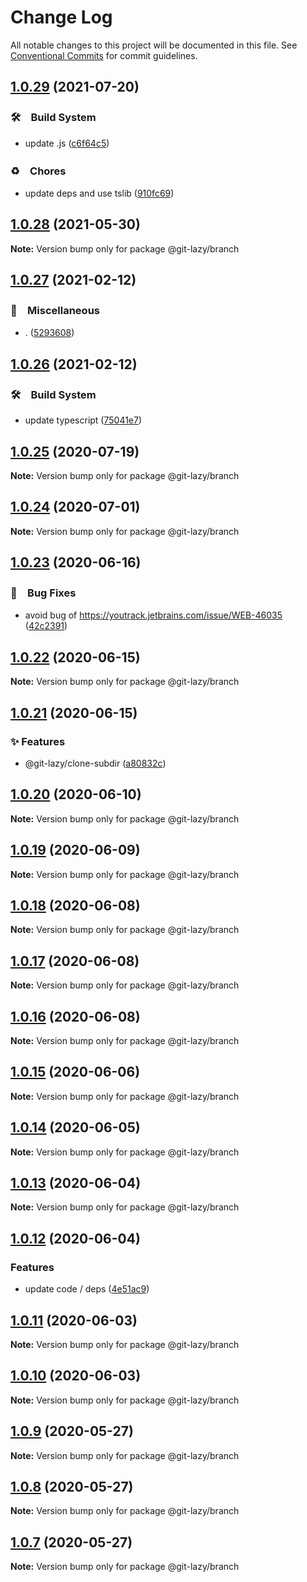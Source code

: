 # Change Log

All notable changes to this project will be documented in this file.
See [Conventional Commits](https://conventionalcommits.org) for commit guidelines.

## [1.0.29](https://github.com/bluelovers/ws-git-lazy/compare/@git-lazy/branch@1.0.28...@git-lazy/branch@1.0.29) (2021-07-20)


### 🛠　Build System

* update .js ([c6f64c5](https://github.com/bluelovers/ws-git-lazy/commit/c6f64c52d8aafa63d2e4424bdc36192fe413733f))


### ♻️　Chores

* update deps and use tslib ([910fc69](https://github.com/bluelovers/ws-git-lazy/commit/910fc69537675a16bd0c27bf8d6878196eee51d6))





## [1.0.28](https://github.com/bluelovers/ws-git-lazy/compare/@git-lazy/branch@1.0.27...@git-lazy/branch@1.0.28) (2021-05-30)

**Note:** Version bump only for package @git-lazy/branch





## [1.0.27](https://github.com/bluelovers/ws-git-lazy/compare/@git-lazy/branch@1.0.26...@git-lazy/branch@1.0.27) (2021-02-12)


### 🔖　Miscellaneous

* . ([5293608](https://github.com/bluelovers/ws-git-lazy/commit/529360849e1fb6e74278be035363614635572081))





## [1.0.26](https://github.com/bluelovers/ws-git-lazy/compare/@git-lazy/branch@1.0.25...@git-lazy/branch@1.0.26) (2021-02-12)


### 🛠　Build System

* update typescript ([75041e7](https://github.com/bluelovers/ws-git-lazy/commit/75041e75065a74f02f1d0dd61d72bd83544414cd))





## [1.0.25](https://github.com/bluelovers/ws-git-lazy/compare/@git-lazy/branch@1.0.24...@git-lazy/branch@1.0.25) (2020-07-19)

**Note:** Version bump only for package @git-lazy/branch





## [1.0.24](https://github.com/bluelovers/ws-git-lazy/compare/@git-lazy/branch@1.0.23...@git-lazy/branch@1.0.24) (2020-07-01)

**Note:** Version bump only for package @git-lazy/branch





## [1.0.23](https://github.com/bluelovers/ws-git-lazy/compare/@git-lazy/branch@1.0.22...@git-lazy/branch@1.0.23) (2020-06-16)


### 🐛　Bug Fixes

*  avoid bug of https://youtrack.jetbrains.com/issue/WEB-46035 ([42c2391](https://github.com/bluelovers/ws-git-lazy/commit/42c2391bfed977aa4bbb0f3cb9304e4537e43103))





## [1.0.22](https://github.com/bluelovers/ws-git-lazy/compare/@git-lazy/branch@1.0.21...@git-lazy/branch@1.0.22) (2020-06-15)

**Note:** Version bump only for package @git-lazy/branch





## [1.0.21](https://github.com/bluelovers/ws-git-lazy/compare/@git-lazy/branch@1.0.20...@git-lazy/branch@1.0.21) (2020-06-15)


### ✨ Features

*  @git-lazy/clone-subdir ([a80832c](https://github.com/bluelovers/ws-git-lazy/commit/a80832c60115ebaacf21ed2f890c45888f0efadf))





## [1.0.20](https://github.com/bluelovers/ws-git-lazy/compare/@git-lazy/branch@1.0.19...@git-lazy/branch@1.0.20) (2020-06-10)

**Note:** Version bump only for package @git-lazy/branch





## [1.0.19](https://github.com/bluelovers/ws-git-lazy/compare/@git-lazy/branch@1.0.18...@git-lazy/branch@1.0.19) (2020-06-09)

**Note:** Version bump only for package @git-lazy/branch





## [1.0.18](https://github.com/bluelovers/ws-git-lazy/compare/@git-lazy/branch@1.0.17...@git-lazy/branch@1.0.18) (2020-06-08)

**Note:** Version bump only for package @git-lazy/branch





## [1.0.17](https://github.com/bluelovers/ws-git-lazy/compare/@git-lazy/branch@1.0.16...@git-lazy/branch@1.0.17) (2020-06-08)

**Note:** Version bump only for package @git-lazy/branch





## [1.0.16](https://github.com/bluelovers/ws-git-lazy/compare/@git-lazy/branch@1.0.15...@git-lazy/branch@1.0.16) (2020-06-08)

**Note:** Version bump only for package @git-lazy/branch





## [1.0.15](https://github.com/bluelovers/ws-git-lazy/compare/@git-lazy/branch@1.0.14...@git-lazy/branch@1.0.15) (2020-06-06)

**Note:** Version bump only for package @git-lazy/branch





## [1.0.14](https://github.com/bluelovers/ws-git-lazy/compare/@git-lazy/branch@1.0.13...@git-lazy/branch@1.0.14) (2020-06-05)

**Note:** Version bump only for package @git-lazy/branch





## [1.0.13](https://github.com/bluelovers/ws-git-lazy/compare/@git-lazy/branch@1.0.12...@git-lazy/branch@1.0.13) (2020-06-04)

**Note:** Version bump only for package @git-lazy/branch





## [1.0.12](https://github.com/bluelovers/ws-git-lazy/compare/@git-lazy/branch@1.0.11...@git-lazy/branch@1.0.12) (2020-06-04)


### Features

* update code / deps ([4e51ac9](https://github.com/bluelovers/ws-git-lazy/commit/4e51ac92473ecd9d855c0fdbe52530a1b9d4ca82))





## [1.0.11](https://github.com/bluelovers/ws-git-lazy/compare/@git-lazy/branch@1.0.10...@git-lazy/branch@1.0.11) (2020-06-03)

**Note:** Version bump only for package @git-lazy/branch





## [1.0.10](https://github.com/bluelovers/ws-git-lazy/compare/@git-lazy/branch@1.0.9...@git-lazy/branch@1.0.10) (2020-06-03)

**Note:** Version bump only for package @git-lazy/branch





## [1.0.9](https://github.com/bluelovers/ws-git-lazy/compare/@git-lazy/branch@1.0.8...@git-lazy/branch@1.0.9) (2020-05-27)

**Note:** Version bump only for package @git-lazy/branch





## [1.0.8](https://github.com/bluelovers/ws-git-lazy/compare/@git-lazy/branch@1.0.7...@git-lazy/branch@1.0.8) (2020-05-27)

**Note:** Version bump only for package @git-lazy/branch





## [1.0.7](https://github.com/bluelovers/ws-git-lazy/compare/@git-lazy/branch@1.0.6...@git-lazy/branch@1.0.7) (2020-05-27)

**Note:** Version bump only for package @git-lazy/branch
